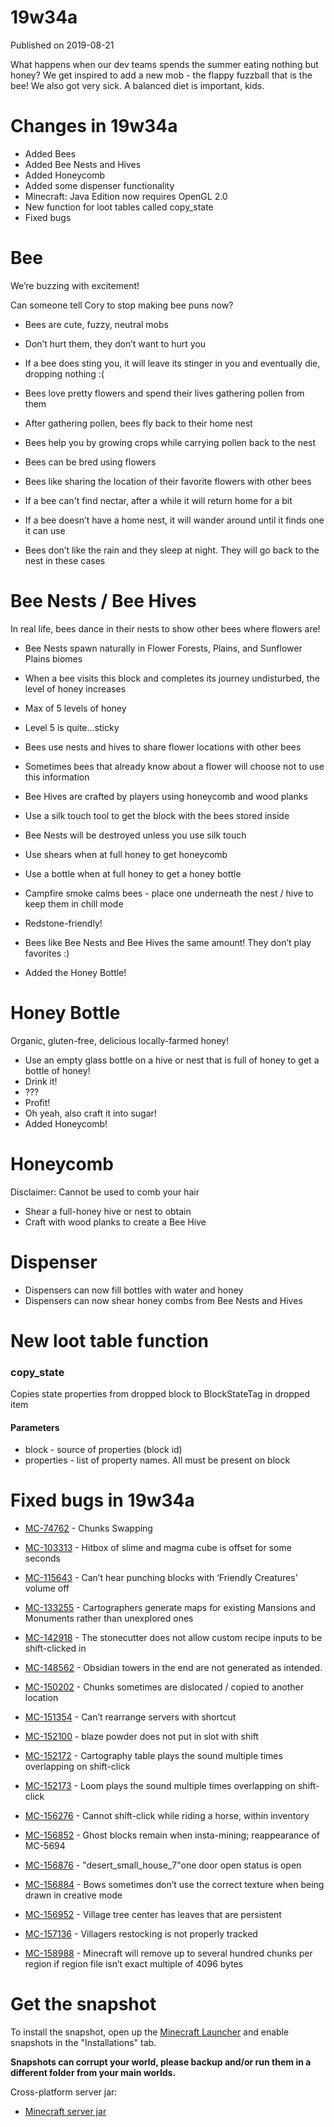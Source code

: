 # 19w34a
Published on 2019-08-21

What happens when our dev teams spends the summer eating nothing but honey? We
get inspired to add a new mob - the flappy fuzzball that is the bee! We also
got very sick. A balanced diet is important, kids.

# Changes in 19w34a

  * Added Bees
  * Added Bee Nests and Hives
  * Added Honeycomb
  * Added some dispenser functionality
  * Minecraft: Java Edition now requires OpenGL 2.0
  * New function for loot tables called copy_state
  * Fixed bugs

# Bee

We’re buzzing with excitement!

Can someone tell Cory to stop making bee puns now?

  * Bees are cute, fuzzy, neutral mobs  

  * Don’t hurt them, they don’t want to hurt you
  * If a bee does sting you, it will leave its stinger in you and eventually die, dropping nothing :(  

  * Bees love pretty flowers and spend their lives gathering pollen from them  

  * After gathering pollen, bees fly back to their home nest  

  * Bees help you by growing crops while carrying pollen back to the nest  

  * Bees can be bred using flowers
  * Bees like sharing the location of their favorite flowers with other bees  

  * If a bee can't find nectar, after a while it will return home for a bit
  * If a bee doesn’t have a home nest, it will wander around until it finds one it can use  

  * Bees don’t like the rain and they sleep at night. They will go back to the nest in these cases

# Bee Nests / Bee Hives

In real life, bees dance in their nests to show other bees where flowers are!

  * Bee Nests spawn naturally in Flower Forests, Plains, and Sunflower Plains biomes
  * When a bee visits this block and completes its journey undisturbed, the level of honey increases
  * Max of 5 levels of honey
  * Level 5 is quite…sticky
  * Bees use nests and hives to share flower locations with other bees
  * Sometimes bees that already know about a flower will choose not to use this information
  * Bee Hives are crafted by players using honeycomb and wood planks
  * Use a silk touch tool to get the block with the bees stored inside
  * Bee Nests will be destroyed unless you use silk touch
  * Use shears when at full honey to get honeycomb  

  * Use a bottle when at full honey to get a honey bottle
  * Campfire smoke calms bees - place one underneath the nest / hive to keep them in chill mode
  * Redstone-friendly!
  * Bees like Bee Nests and Bee Hives the same amount! They don’t play favorites :)
  * Added the Honey Bottle!

# Honey Bottle

Organic, gluten-free, delicious locally-farmed honey!

  * Use an empty glass bottle on a hive or nest that is full of honey to get a bottle of honey!
  * Drink it!
  * ???
  * Profit!
  * Oh yeah, also craft it into sugar!
  * Added Honeycomb!  

# Honeycomb

Disclaimer: Cannot be used to comb your hair

  * Shear a full-honey hive or nest to obtain
  * Craft with wood planks to create a Bee Hive

# Dispenser

  * Dispensers can now fill bottles with water and honey
  * Dispensers can now shear honey combs from Bee Nests and Hives

# New loot table function

### copy_state

Copies state properties from dropped block to BlockStateTag in dropped item

#### Parameters

  * block - source of properties (block id)
  * properties - list of property names. All must be present on block

# Fixed bugs in 19w34a

  * [MC-74762](https://bugs.mojang.com/browse/MC-74762) \- Chunks Swapping  

  * [MC-103313](https://bugs.mojang.com/browse/MC-103313) \- Hitbox of slime and magma cube is offset for some seconds
  * [MC-115643](https://bugs.mojang.com/browse/MC-115643) \- Can’t hear punching blocks with ‘Friendly Creatures’ volume off
  * [MC-133255](https://bugs.mojang.com/browse/MC-133255) \- Cartographers generate maps for existing Mansions and Monuments rather than unexplored ones
  * [MC-142918](https://bugs.mojang.com/browse/MC-142918) \- The stonecutter does not allow custom recipe inputs to be shift-clicked in
  * [MC-148562](https://bugs.mojang.com/browse/MC-148562) \- Obsidian towers in the end are not generated as intended.
  * [MC-150202](https://bugs.mojang.com/browse/MC-150202) \- Chunks sometimes are dislocated / copied to another location
  * [MC-151354](https://bugs.mojang.com/browse/MC-151354) \- Can’t rearrange servers with shortcut
  * [MC-152100](https://bugs.mojang.com/browse/MC-152100) \- blaze powder does not put in slot with shift
  * [MC-152172](https://bugs.mojang.com/browse/MC-152172) \- Cartography table plays the sound multiple times overlapping on shift-click
  * [MC-152173](https://bugs.mojang.com/browse/MC-152173) \- Loom plays the sound multiple times overlapping on shift-click
  * [MC-156276](https://bugs.mojang.com/browse/MC-156276) \- Cannot shift-click while riding a horse, within inventory
  * [MC-156852](https://bugs.mojang.com/browse/MC-156852) \- Ghost blocks remain when insta-mining; reappearance of MC-5694
  * [MC-156876](https://bugs.mojang.com/browse/MC-156876) \- "desert_small_house_7"one door open status is open
  * [MC-156884](https://bugs.mojang.com/browse/MC-156884) \- Bows sometimes don’t use the correct texture when being drawn in creative mode
  * [MC-156952](https://bugs.mojang.com/browse/MC-156952) \- Village tree center has leaves that are persistent
  * [MC-157136](https://bugs.mojang.com/browse/MC-157136) \- Villagers restocking is not properly tracked
  * [MC-158988](https://bugs.mojang.com/browse/MC-158988) \- Minecraft will remove up to several hundred chunks per region if region file isn’t exact multiple of 4096 bytes

# Get the snapshot

To install the snapshot, open up the [Minecraft Launcher](/download.html) and
enable snapshots in the "Installations" tab.

**Snapshots can corrupt your world, please backup and/or run them in a
different folder from your main worlds.**

Cross-platform server jar:

  * [Minecraft server jar](https://launcher.mojang.com/v1/objects/288962c67d083e35d4313cf0eba8ad1e27173d17/server.jar)


